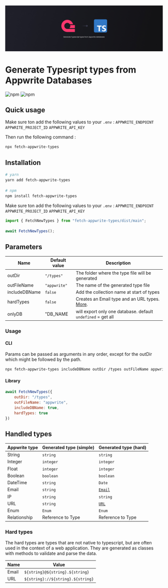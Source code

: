 ![fetch-appwrite-types banner](./readme-banner.jpg)

# Generate Typesript types from Appwrite Databases

![npm](https://img.shields.io/npm/dt/fetch-appwrite-types)
![npm](https://img.shields.io/npm/v/fetch-appwrite-types)

## Quick usage
Make sure ton add the following values to your ```.env``` :
```APPWRITE_ENDPOINT```
```APPWRITE_PROJECT_ID```
```APPWRITE_API_KEY```

Then run the following command :

```bash
npx fetch-appwrite-types
```

## Installation
```bash
# yarn
yarn add fetch-appwrite-types

# npm
npm install fetch-appwrite-types
```

Make sure ton add the following values to your ```.env``` :
```APPWRITE_ENDPOINT```
```APPWRITE_PROJECT_ID```
```APPWRITE_API_KEY```

```javascript
import { FetchNewTypes } from "fetch-appwrite-types/dist/main";

await FetchNewTypes();
```

## Parameters
| Name    | Default value            | Description                                       |
|---------|--------------------------|---------------------------------------------------|
| outDir  | ```"/types"``` | The folder where the type file will be generated  |
| outFileName   | `"appwrite"`  | The name of the generated type file               |
| includeDBName | ```false```              | Add the collection name at start of types         |
| hardTypes   | ```false```              | Creates an Email type and an URL types. [More](#hard-types). |
| onlyDB    | "DB_NAME          | will export only one database. default `undefined` = get all

### Usage
#### CLI
Params can be passed as arguments in any order, except for the outDir which might be followed by the path.
```bash
npx fetch-appwrite-types includeDBName outDir /types outFileName appwrite hardTypes onlyDB myStagingDatabaseExample
```

#### Library
```javascript
await FetchNewTypes({
    outDir: "/types",
    outFileName: "appwrite",
    includeDBName: true,
    hardTypes: true
})
```

## Handled types

| Appwrite type | Generated type (simple) | Generated type (hard)      |
|---------------|-------------------------|----------------------------|
| String        | ```string```                  | ```string```               |
| Integer       | ```integer```                 | ```integer```              |
| Float         | ```integer```                 | ```integer```              |
| Boolean       | ```boolean```                 | ```boolean```              |
| DateTime      | ```string```                  | ```Date```                 |
| Email         | ```string```                  | [```Email```](#hard-types) |
| IP            | ```string```                  | ```string```               |
| URL           | ```string```                  | [```URL```](#hard-types)   |
| Enum          | ```Enum```                    | ```Enum```                 |
| Relationship  | Reference to Type       | Reference to Type          |

### Hard types
The hard types are types that are not native to typescript, but are often used in the context of a web application. They are generated as classes with methods to validate and parse the data.

| Name | Value |
|------|-------|
| Email | ```${string}@${string}.${string}``` |
| URL | ```${string}://${string}.${string}``` |
